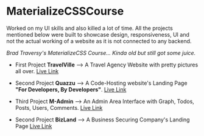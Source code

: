 # MaterializeCSSCourse
Worked on my UI skills and also killed a lot of time. All the projects mentioned below were built to showcase design, responsiveness, UI and not the actual working of a website as it is not connected to any backend.  

*Brad Traversy's MaterializeCSS Course... Kinda old but still got some juice.*

* First Project **TravelVille** --> A Travel Agency Website with pretty pictures all over. <a href="https://yashas.pythonanywhere.com/travelvilla" target="_blank">Live Link</a>

* Second Project **Quazzu** --> A Code-Hosting website's Landing Page **"For Developers, By Developers"**. <a href="https://yashas.pythonanywhere.com/quazzu" target="_blank">Live Link</a>

* Third Project **M-Admin** --> An Admin Area Interface with Graph, Todos, Posts, Users, Comments. <a href="https://yashas.pythonanywhere.com/madmin" target="_blank">Live Link</a>

* Second Project **BizLand** --> A Business Securing Company's Landing Page <a href="https://yashas.pythonanywhere.com/bizland" target="_blank">Live Link</a>
